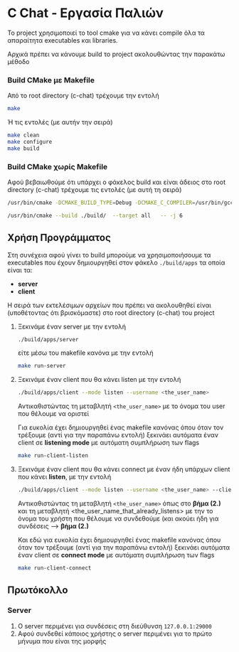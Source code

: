 # C Chat - Εργασία Παλιών

Το project χρησιμοποιεί το tool cmake για να κάνει compile
όλα τα απαραίτητα executables και libraries.

Αρχικά πρέπει να κάνουμε build το project ακολουθώντας την
παρακάτω μέθοδο

### Build CMake με Makefile

Από το root directory (c-chat) τρέχουμε την εντολή
```bash
make
```
Ή τις εντολές (με αυτήν την σειρά)
```bash
make clean
make configure
make build
```

### Build CMake χωρίς Makefile

Aφού βεβαιωθούμε ότι υπάρχει ο φάκελος build και είναι άδειος στο
root directory (c-chat) τρέχουμε τις εντολές (με αυτή τη σειρά) 

```bash
/usr/bin/cmake -DCMAKE_BUILD_TYPE=Debug -DCMAKE_C_COMPILER=/usr/bin/gcc -G "Unix Makefiles" -S . -B build/

/usr/bin/cmake --build ./build/  --target all   -- -j 6
```

## Χρήση Προγράμματος

Στη συνέχεια αφού γίνει το build μπορούμε να χρησιμοποιήσουμε τα executables που
έχουν δημιουργηθεί στον φάκελο `./build/apps` τα οποία είναι τα:

- **server**
- **client**

Η σειρά των εκτελέσιμων αρχείων που πρέπει να ακολουθηθεί είναι (υποθέτοντας ότι βρισκόμαστε)
στο root directory (c-chat) του project

1. Ξεκινάμε έναν server με την εντολή 
    ```bash
   ./build/apps/server 
   ```
   είτε μέσω του makefile κανόνα με την εντολή
    ```bash
   make run-server 
   ```
2. Ξεκινάμε έναν client που θα κάνει listen με την εντολή
    ```bash
   ./build/apps/client --mode listen --username <the_user_name>
   ```
    Αντικαθιστώντας τη μεταβλητή `<the_user_name>` με το όνομα του
    user που θέλουμε να οριστεί
    
    Για ευκολία έχει δημιουργηθεί ένας makefile κανόνας
    όπου όταν τον τρέξουμε (αντί για την παραπάνω εντολή)
    ξεκινάει αυτόματα έναν client σε **listening mode**
    με αυτόματη συμπλήρωση των flags
    ```bash
   make run-client-listen
   ```
3. Ξεκινάμε έναν client που θα κάνει connect με έναν ήδη υπάρχων 
   client που κάνει **listen**, με την εντολή
    ```bash
   ./build/apps/client --mode listen --username <the_user_name> --client-username <the_user_name_that_already_listens>
   ```
    Αντικαθιστώντας τη μεταβλητή `<the_user_name>` όπως στο **βήμα (2.)** και 
    τη μεταβλητή <the_user_name_that_already_listens> με την το όνομα του χρήστη
    που θέλουμε να συνδεθούμε (και ακούει ήδη για συνδέσεις --> **βήμα (2.)**
    
    Και εδώ για ευκολία έχει δημιουργηθεί ένας makefile κανόνας
    όπου όταν τον τρέξουμε (αντί για την παραπάνω εντολή)
    ξεκινάει αυτόματα έναν client σε **connect mode**
    με αυτόματη συμπλήρωση των flags
    ```bash
   make run-client-connect
   ```

## Πρωτόκολλο

### Server

1. O server περιμένει για συνδέσεις στη διεύθυνση `127.0.0.1:29000`
2. Αφού συνδεθεί κάποιος χρήστης ο server περιμένει για το πρώτο μήνυμα που είναι της μορφής
    